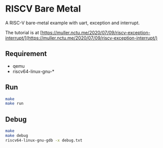 # RISCV Bare Metal
A RISC-V bare-metal example with uart, exception and interrupt.

The tutorial is at [https://muller.nctu.me/2020/07/09/riscv-exception-interrupt/](https://muller.nctu.me/2020/07/09/riscv-exception-interrupt/)

## Requirement
- qemu
- riscv64-linux-gnu-*

## Run
```bash
make
make run
```

## Debug
```bash
make
make debug
riscv64-linux-gnu-gdb -x debug.txt
```
